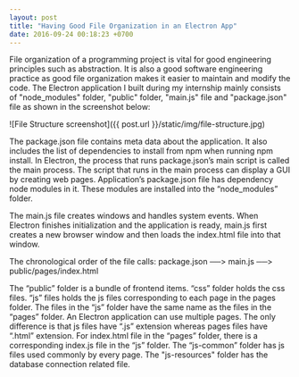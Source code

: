 ```yaml
---
layout: post
title: "Having Good File Organization in an Electron App"
date: 2016-09-24 00:18:23 +0700
---
```


File organization of a programming project is vital for good engineering principles such as abstraction. It is also a good software engineering practice as good file organization makes it easier to maintain and modify the code. The Electron application I built during my internship mainly consists of "node_modules" folder, "public" folder, "main.js" file and "package.json" file as shown in the screenshot below:

![File Structure screenshot]({{ post.url }}/static/img/file-structure.jpg)

The package.json file contains meta data about the application. It also includes the list of dependencies to install from npm when running npm install. In Electron, the process that runs package.json’s main script is called the main process. The script that runs in the main process can display a GUI by creating web pages. Application’s package.json file has dependency node modules in it. These modules are installed into the “node_modules” folder. 

The main.js file creates windows and handles system events. When Electron finishes initialization and the application is ready, main.js first creates a new browser window and then loads the index.html file into that window.  

The chronological order of the file calls:
package.json ──> main.js ──> public/pages/index.html   

The “public” folder is a bundle of frontend items. “css” folder holds the css files. “js” files holds the js files corresponding to each page in the pages folder. The files in the “js” folder have the same name as the files in the “pages” folder. An Electron application can use multiple pages. The only difference is that js files have “.js” extension whereas pages files have “.html” extension. For index.html file in the “pages” folder, there is a corresponding index.js file in the “js” folder. The “js-common” folder has js files used commonly by every page. The "js-resources" folder has the database connection related file. 

